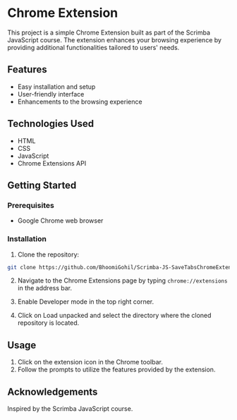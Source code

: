 # Chrome Extension

This project is a simple Chrome Extension built as part of the Scrimba JavaScript course. The extension enhances your browsing experience by providing additional functionalities tailored to users' needs.

## Features

- Easy installation and setup
- User-friendly interface
- Enhancements to the browsing experience

## Technologies Used

- HTML
- CSS
- JavaScript
- Chrome Extensions API

## Getting Started

### Prerequisites

- Google Chrome web browser

### Installation

1. Clone the repository:

```bash
git clone https://github.com/BhoomiGohil/Scrimba-JS-SaveTabsChromeExtension.git
```

2. Navigate to the Chrome Extensions page by typing `chrome://extensions` in the address bar.

3. Enable Developer mode in the top right corner.

4. Click on Load unpacked and select the directory where the cloned repository is located.

## Usage

1. Click on the extension icon in the Chrome toolbar.
2. Follow the prompts to utilize the features provided by the extension.

## Acknowledgements

Inspired by the Scrimba JavaScript course.

